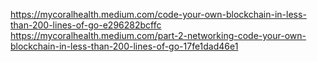 https://mycoralhealth.medium.com/code-your-own-blockchain-in-less-than-200-lines-of-go-e296282bcffc
https://mycoralhealth.medium.com/part-2-networking-code-your-own-blockchain-in-less-than-200-lines-of-go-17fe1dad46e1